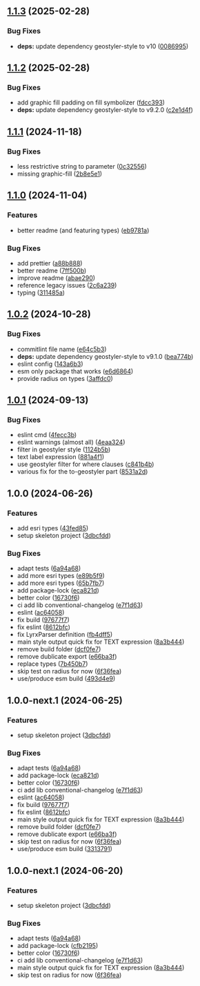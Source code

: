 ## [1.1.3](https://github.com/geostyler/geostyler-lyrx-parser/compare/v1.1.2...v1.1.3) (2025-02-28)

### Bug Fixes

* **deps:** update dependency geostyler-style to v10 ([0086995](https://github.com/geostyler/geostyler-lyrx-parser/commit/0086995cce78f1a12a413ea62bb9c69dee67db3c))

## [1.1.2](https://github.com/geostyler/geostyler-lyrx-parser/compare/v1.1.1...v1.1.2) (2025-02-28)

### Bug Fixes

* add graphic fill padding on fill symbolizer ([fdcc393](https://github.com/geostyler/geostyler-lyrx-parser/commit/fdcc39378a9b3f73bef5f0f86fc0827891a959be))
* **deps:** update dependency geostyler-style to v9.2.0 ([c2e1d4f](https://github.com/geostyler/geostyler-lyrx-parser/commit/c2e1d4fc5c7a2058827a2837540c043e37d8df85))

## [1.1.1](https://github.com/geostyler/geostyler-lyrx-parser/compare/v1.1.0...v1.1.1) (2024-11-18)

### Bug Fixes

* less restrictive string to parameter ([0c32556](https://github.com/geostyler/geostyler-lyrx-parser/commit/0c3255699fdc554ceda47c2f4e18b714c02ba621))
* missing graphic-fill ([2b8e5e1](https://github.com/geostyler/geostyler-lyrx-parser/commit/2b8e5e1d0fc10e8fa959a855352e9f1206a9353d))

## [1.1.0](https://github.com/geostyler/geostyler-lyrx-parser/compare/v1.0.2...v1.1.0) (2024-11-04)

### Features

* better readme (and featuring types) ([eb9781a](https://github.com/geostyler/geostyler-lyrx-parser/commit/eb9781aaff4a19f6fa2adf2a8c07cfe18135687c))

### Bug Fixes

* add prettier ([a88b888](https://github.com/geostyler/geostyler-lyrx-parser/commit/a88b8885ad0f1fdda859785bcaa7a393806127ab))
* better readme ([7ff500b](https://github.com/geostyler/geostyler-lyrx-parser/commit/7ff500b1d629b1f80f6372211c4e26b2f02bec7a))
* improve readme ([abae290](https://github.com/geostyler/geostyler-lyrx-parser/commit/abae2900bb80cddc5d26fc3ed391258218c758ca))
* reference legacy issues ([2c6a239](https://github.com/geostyler/geostyler-lyrx-parser/commit/2c6a23965fd88c3b091c27f4eda57738c5661dbf))
* typing ([311485a](https://github.com/geostyler/geostyler-lyrx-parser/commit/311485a199012c401ebd4d00d16886026deedae8))

## [1.0.2](https://github.com/geostyler/geostyler-lyrx-parser/compare/v1.0.1...v1.0.2) (2024-10-28)

### Bug Fixes

* commitlint file name ([e64c5b3](https://github.com/geostyler/geostyler-lyrx-parser/commit/e64c5b3167774966479884405f0d9bccd0aa42d8))
* **deps:** update dependency geostyler-style to v9.1.0 ([bea774b](https://github.com/geostyler/geostyler-lyrx-parser/commit/bea774bd7d4465a6c898425aaad8a7358ebe188f))
* eslint config ([143a6b3](https://github.com/geostyler/geostyler-lyrx-parser/commit/143a6b3c9b75533c029cc42ca6d17360f50b8d91))
* esm only package that works ([e6d6864](https://github.com/geostyler/geostyler-lyrx-parser/commit/e6d68646e580062e27e650d055de8def35f784e8))
* provide radius on types ([3affdc0](https://github.com/geostyler/geostyler-lyrx-parser/commit/3affdc053a688549f0af73d190d69909cc2d9fce))

## [1.0.1](https://github.com/geostyler/geostyler-lyrx-parser/compare/v1.0.0...v1.0.1) (2024-09-13)


### Bug Fixes

* eslint cmd ([4fecc3b](https://github.com/geostyler/geostyler-lyrx-parser/commit/4fecc3bd596479741268f2b727831b8f809188d6))
* eslint warnings (almost all) ([4eaa324](https://github.com/geostyler/geostyler-lyrx-parser/commit/4eaa3240dc0cbbe916a324476e8580a651b52f08))
* filter in geostyler style ([1124b5b](https://github.com/geostyler/geostyler-lyrx-parser/commit/1124b5b779e94126b8fb5313e26f3d876d8a6d19))
* text label expression ([881a4f1](https://github.com/geostyler/geostyler-lyrx-parser/commit/881a4f14c1ec7f312ae280843cae08342914abc2))
* use geostyler filter for where clauses ([c841b4b](https://github.com/geostyler/geostyler-lyrx-parser/commit/c841b4b3e35456d0d6f71baf483ceda94a728311))
* various fix for the to-geostyler part ([8531a2d](https://github.com/geostyler/geostyler-lyrx-parser/commit/8531a2d6be405f05a6e8f7a1bb4711f3af53aadf))

## 1.0.0 (2024-06-26)


### Features

* add esri types ([43fed85](https://github.com/geostyler/geostyler-lyrx-parser/commit/43fed85a090c6c7550fd7c978f44c4ac7e364b25))
* setup skeleton project ([3dbcfdd](https://github.com/geostyler/geostyler-lyrx-parser/commit/3dbcfdde08287fe4b697a8f5293ff0913e411155))


### Bug Fixes

* adapt tests ([6a94a68](https://github.com/geostyler/geostyler-lyrx-parser/commit/6a94a68dd257cf361ad80665b2778ffcf1683411))
* add more esri types ([e89b5f9](https://github.com/geostyler/geostyler-lyrx-parser/commit/e89b5f9cfed15cd63f5214084b18deccd7ab6d0d))
* add more esri types ([65b7fb7](https://github.com/geostyler/geostyler-lyrx-parser/commit/65b7fb7587684f58e1c16babea865f7f6eb4a0a8))
* add package-lock ([eca821d](https://github.com/geostyler/geostyler-lyrx-parser/commit/eca821d6982ad7ddbc5477ff19cafdac1538ec6f))
* better color ([16730f6](https://github.com/geostyler/geostyler-lyrx-parser/commit/16730f69c9d1a5b08d6e398cc7459ef22b4514d7))
* ci add lib conventional-changelog ([e7f1d63](https://github.com/geostyler/geostyler-lyrx-parser/commit/e7f1d63e2cdcd362fd3145f3abaa57d0eeb0d11f))
* eslint ([ac64058](https://github.com/geostyler/geostyler-lyrx-parser/commit/ac640587a5df24e55aca0cc8f62e513005f59452))
* fix build ([97677f7](https://github.com/geostyler/geostyler-lyrx-parser/commit/97677f7c6ca51e859fd37763d7b7805d9787b690))
* fix eslint ([8612bfc](https://github.com/geostyler/geostyler-lyrx-parser/commit/8612bfc172f4d7c2afe561e5f9e3e2519f7b8c89))
* fix LyrxParser definition ([fb4dff5](https://github.com/geostyler/geostyler-lyrx-parser/commit/fb4dff5a581090b2e00eaa6276233d261eaf9da4))
* main style output quick fix for TEXT expression ([8a3b444](https://github.com/geostyler/geostyler-lyrx-parser/commit/8a3b44469ad27489550a98684a10fa136fcd1eeb))
* remove build folder ([dcf0fe7](https://github.com/geostyler/geostyler-lyrx-parser/commit/dcf0fe75f70bc24783036b7c712ab67dbc72c599))
* remove dublicate export ([e66ba3f](https://github.com/geostyler/geostyler-lyrx-parser/commit/e66ba3f1d2bdb44167917b695dd3e8817393c39d))
* replace types ([7b450b7](https://github.com/geostyler/geostyler-lyrx-parser/commit/7b450b7823724edb3268ac73240b782d57c4c22d))
* skip test on radius for now ([6f36fea](https://github.com/geostyler/geostyler-lyrx-parser/commit/6f36fea9ba7efbd8a246609f572fa8dffff98586))
* use/produce esm build ([493d4e9](https://github.com/geostyler/geostyler-lyrx-parser/commit/493d4e94f18f8769bf5d58b72241f5a28228223f))

## 1.0.0-next.1 (2024-06-25)


### Features

* setup skeleton project ([3dbcfdd](https://github.com/geostyler/geostyler-lyrx-parser/commit/3dbcfdde08287fe4b697a8f5293ff0913e411155))


### Bug Fixes

* adapt tests ([6a94a68](https://github.com/geostyler/geostyler-lyrx-parser/commit/6a94a68dd257cf361ad80665b2778ffcf1683411))
* add package-lock ([eca821d](https://github.com/geostyler/geostyler-lyrx-parser/commit/eca821d6982ad7ddbc5477ff19cafdac1538ec6f))
* better color ([16730f6](https://github.com/geostyler/geostyler-lyrx-parser/commit/16730f69c9d1a5b08d6e398cc7459ef22b4514d7))
* ci add lib conventional-changelog ([e7f1d63](https://github.com/geostyler/geostyler-lyrx-parser/commit/e7f1d63e2cdcd362fd3145f3abaa57d0eeb0d11f))
* eslint ([ac64058](https://github.com/geostyler/geostyler-lyrx-parser/commit/ac640587a5df24e55aca0cc8f62e513005f59452))
* fix build ([97677f7](https://github.com/geostyler/geostyler-lyrx-parser/commit/97677f7c6ca51e859fd37763d7b7805d9787b690))
* fix eslint ([8612bfc](https://github.com/geostyler/geostyler-lyrx-parser/commit/8612bfc172f4d7c2afe561e5f9e3e2519f7b8c89))
* main style output quick fix for TEXT expression ([8a3b444](https://github.com/geostyler/geostyler-lyrx-parser/commit/8a3b44469ad27489550a98684a10fa136fcd1eeb))
* remove build folder ([dcf0fe7](https://github.com/geostyler/geostyler-lyrx-parser/commit/dcf0fe75f70bc24783036b7c712ab67dbc72c599))
* remove dublicate export ([e66ba3f](https://github.com/geostyler/geostyler-lyrx-parser/commit/e66ba3f1d2bdb44167917b695dd3e8817393c39d))
* skip test on radius for now ([6f36fea](https://github.com/geostyler/geostyler-lyrx-parser/commit/6f36fea9ba7efbd8a246609f572fa8dffff98586))
* use/produce esm build ([3313791](https://github.com/geostyler/geostyler-lyrx-parser/commit/33137918825ef505cc21de53337d5c7f82337487))

## 1.0.0-next.1 (2024-06-20)


### Features

* setup skeleton project ([3dbcfdd](https://github.com/geostyler/geostyler-lyrx-parser/commit/3dbcfdde08287fe4b697a8f5293ff0913e411155))


### Bug Fixes

* adapt tests ([6a94a68](https://github.com/geostyler/geostyler-lyrx-parser/commit/6a94a68dd257cf361ad80665b2778ffcf1683411))
* add package-lock ([cfb2195](https://github.com/geostyler/geostyler-lyrx-parser/commit/cfb2195b042f295be611e495a72b8f0b171f02f7))
* better color ([16730f6](https://github.com/geostyler/geostyler-lyrx-parser/commit/16730f69c9d1a5b08d6e398cc7459ef22b4514d7))
* ci add lib conventional-changelog ([e7f1d63](https://github.com/geostyler/geostyler-lyrx-parser/commit/e7f1d63e2cdcd362fd3145f3abaa57d0eeb0d11f))
* main style output quick fix for TEXT expression ([8a3b444](https://github.com/geostyler/geostyler-lyrx-parser/commit/8a3b44469ad27489550a98684a10fa136fcd1eeb))
* skip test on radius for now ([6f36fea](https://github.com/geostyler/geostyler-lyrx-parser/commit/6f36fea9ba7efbd8a246609f572fa8dffff98586))
